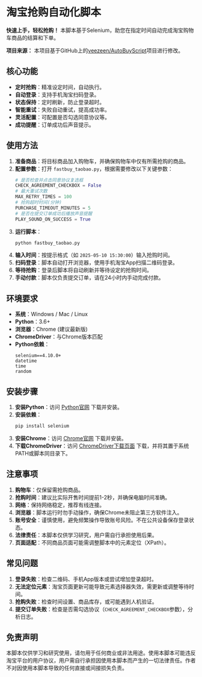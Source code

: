 # 淘宝抢购自动化脚本

**快速上手，轻松抢购！** 本脚本基于Selenium，助您在指定时间自动完成淘宝购物车商品的结算和下单。

**项目来源：** 本项目基于GitHub上的[veezeen/AutoBuyScript](https://github.com/veezean/AutoBuyScripts)项目进行修改。

## 核心功能

- **定时抢购**：精准设定时间，自动执行。
- **自动登录**：支持手机淘宝扫码登录。
- **状态保持**：定时刷新，防止登录超时。
- **智能重试**：失败自动重试，提高成功率。
- **灵活配置**：可配置是否勾选同意协议等。
- **成功提醒**：订单成功后声音提示。

## 使用方法

1.  **准备商品**：将目标商品加入购物车，并确保购物车中仅有所需抢购的商品。
2.  **配置参数**：打开 `fastbuy_taobao.py`，根据需要修改以下关键参数：
    ```python
    # 是否检查并点击同意协议复选框
    CHECK_AGREEMENT_CHECKBOX = False
    # 最大重试次数
    MAX_RETRY_TIMES = 100
    # 抢购超时时间(分钟)
    PURCHASE_TIMEOUT_MINUTES = 5
    # 是否在提交订单成功后播放声音提醒
    PLAY_SOUND_ON_SUCCESS = True
    ```
3.  **运行脚本**：
    ```bash
    python fastbuy_taobao.py
    ```
4.  **输入时间**：按提示格式（如 `2025-05-10 15:30:00`）输入抢购时间。
5.  **扫码登录**：脚本自动打开浏览器，使用手机淘宝App扫描二维码登录。
6.  **等待抢购**：登录后脚本将自动刷新并等待设定的抢购时间。
7.  **手动付款**：脚本仅负责提交订单，请在24小时内手动完成付款。

## 环境要求

- **系统**：Windows / Mac / Linux
- **Python**：3.6+
- **浏览器**：Chrome (建议最新版)
- **ChromeDriver**：与Chrome版本匹配
- **Python依赖**：
    ```
    selenium==4.10.0+
    datetime
    time
    random
    ```

## 安装步骤

1.  **安装Python**：访问 [Python官网](https://www.python.org/downloads/) 下载并安装。
2.  **安装依赖**：
    ```bash
    pip install selenium
    ```
3.  **安装Chrome**：访问 [Chrome官网](https://www.google.com/chrome/) 下载并安装。
4.  **下载ChromeDriver**：访问 [ChromeDriver下载页面](https://sites.google.com/a/chromium.org/chromedriver/downloads) 下载，并将其置于系统PATH或脚本同目录下。

## 注意事项

1.  **购物车**：仅保留需抢购商品。
2.  **抢购时间**：建议比实际开售时间提前1-2秒，并确保电脑时间准确。
3.  **网络**：保持网络稳定，推荐有线连接。
4.  **浏览器**：脚本运行时勿手动操作，确保Chrome未阻止第三方软件注入。
5.  **账号安全**：谨慎使用，避免频繁操作导致账号风险。不在公共设备保存登录状态。
6.  **法律责任**：本脚本仅供学习研究，用户需自行承担使用后果。
7.  **页面适配**：不同商品页面可能需调整脚本中的元素定位（XPath）。

## 常见问题

1.  **登录失败**：检查二维码、手机App版本或尝试增加登录超时。
2.  **无法定位元素**：淘宝页面更新可能导致元素选择器失效，需更新或调整等待时间。
3.  **抢购失败**：检查时间设置、商品库存，或可能遇到人机验证。
4.  **提交订单失败**：检查是否需勾选协议（`CHECK_AGREEMENT_CHECKBOX`参数），分析日志。

## 免责声明

本脚本仅供学习和研究使用，请勿用于任何商业或非法用途。使用本脚本可能违反淘宝平台的用户协议，用户需自行承担因使用本脚本而产生的一切法律责任。作者不对因使用本脚本导致的任何直接或间接损失负责。
